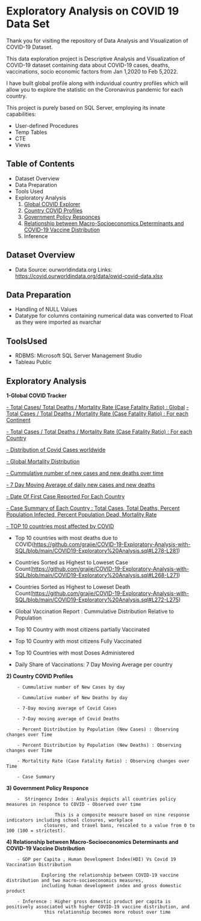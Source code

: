 # Exploratory Analysis on COVID 19 Data Set

Thank you for visiting the repository of Data Analysis and Visualization of COVID-19 Dataset.

This data exploration project is Descriptive Analysis and Visualization of COVID-19 dataset containing data about COVID-19 cases, deaths, vaccinations, socio economic factors from Jan 1,2020 to Feb 5,2022.

I have built global profile along with induvidual country profiles which will allow you to explore the statistic on the Coronavirus pandemic for each country.

This project is purely based on SQL Server, employing its innate capabilities:
- User-defined Procedures
- Temp Tables
- CTE
- Views 

## Table of Contents
- Dataset Overview
- Data Preparation
- Tools Used
- Exploratory Analysis
    1) [Global COVID Explorer ](https://github.com/grajie/COVID-19-Exploratory-Analysis-with-SQL/blob/main/COVID19-Exploratory%20Analysis.sql)
    2) [Country COVID Profiles](https://github.com/grajie/COVID-19-Exploratory-Analysis-with-SQL/blob/main/COVID19-Exploratory%20Analysis.sql)
    3) [Government Policy Responces](https://github.com/grajie/COVID-19-Exploratory-Analysis-with-SQL/blob/main/COVID19-Exploratory%20Analysis.sql)
    4) [Relationship between Macro-Socioeconomics Determinants and COVID-19 Vaccine Distribution](https://github.com/grajie/COVID-19-Exploratory-Analysis-with-SQL/blob/main/COVID19-Exploratory%20Analysis.sql)
    5) Inference
    

## Dataset Overview
- Data Source: ourworldindata.org Links: https://covid.ourworldindata.org/data/owid-covid-data.xlsx

## Data Preparation
- Handling of NULL Values
- Datatype for columns containing numerical data was converted to Float as they were imported as nvarchar

## ToolsUsed
- RDBMS: Microsoft SQL Server Management Studio
- Tableau Public

## Exploratory Analysis
**1-Global COVID Tracker**

[- Total Cases/ Total Deaths / Mortality Rate (Case Fatality Ratio) : Global](https://github.com/grajie/COVID-19-Exploratory-Analysis-with-SQL/blob/main/COVID19-Exploratory%20Analysis.sql#L95-L97)
[- Total Cases / Total Deaths / Mortality Rate  (Case Fatality Ratio) : For each Continent](https://github.com/grajie/COVID-19-Exploratory-Analysis-with-SQL/blob/main/COVID19-Exploratory%20Analysis.sql#L101-L107)     
   
[- Total Cases / Total Deaths / Mortality Rate  (Case Fatality Ratio) : For each Country](https://github.com/grajie/COVID-19-Exploratory-Analysis-with-SQL/blob/main/COVID19-Exploratory%20Analysis.sql#L241-L254)
 
[- Distribution of Covid Cases worldwide](https://github.com/grajie/COVID-19-Exploratory-Analysis-with-SQL/blob/main/COVID19-Exploratory%20Analysis.sql#L340-L391)
 
[- Global Mortality Distribution](https://github.com/grajie/COVID-19-Exploratory-Analysis-with-SQL/blob/main/COVID19-Exploratory%20Analysis.sql#L286-L336)   
       
[- Cummulative number of new cases and new deaths over time](https://github.com/grajie/COVID-19-Exploratory-Analysis-with-SQL/blob/main/COVID19-Exploratory%20Analysis.sql#L142-L150)
 
[- 7 Day Moving Average of daily new cases and new deaths](https://github.com/grajie/COVID-19-Exploratory-Analysis-with-SQL/blob/main/COVID19-Exploratory%20Analysis.sql#L110-L140)      
   
[- Date Of First Case Reported For Each Country](https://github.com/grajie/COVID-19-Exploratory-Analysis-with-SQL/blob/main/COVID19-Exploratory%20Analysis.sql#L155-L158)
     
[- Case Summary of Each Country : Total Cases, Total Deaths, Percent Population Infected, Percent Population Dead, Mortality Rate](https://github.com/grajie/COVID-19-Exploratory-Analysis-with-SQL/blob/main/COVID19-Exploratory%20Analysis.sql#L239-L266)	
 
[- TOP 10 countries most affected by COVID](https://github.com/grajie/COVID-19-Exploratory-Analysis-with-SQL/blob/main/COVID19-Exploratory%20Analysis.sql#L273-L276)	
 
- Top 10 countries with most deaths due to COVID(https://github.com/grajie/COVID-19-Exploratory-Analysis-with-SQL/blob/main/COVID19-Exploratory%20Analysis.sql#L278-L281) 
 
- Countries Sorted as Highest to Loweset Case Count(https://github.com/grajie/COVID-19-Exploratory-Analysis-with-SQL/blob/main/COVID19-Exploratory%20Analysis.sql#L268-L271)	

- Countries Sorted as Highest to Loweset Death Count(https://github.com/grajie/COVID-19-Exploratory-Analysis-with-SQL/blob/main/COVID19-Exploratory%20Analysis.sql#L272-L275)

- Global Vaccination Report : Cummulative Distribution Relative to Population
 
- Top 10 Country with most citizens partially Vaccinated

- Top 10 Country with most citizens Fully Vaccinated

- Top 10 Countries with most Doses Administered

- Daily Share of Vaccinations: 7 Day Moving Average per country

      
**2) Country COVID Profiles**
		
        - Cummulative number of New Cases by day         
         
        - Cummulative number of New Deaths by day	 
         
        - 7-Day moving average of Covid Cases	 
         
        - 7-Day moving average of Covid Deaths      	
         
        - Percent Distribution by Population (New Cases) : Observing changes over Time      	
         
        - Percent Distribution by Population (New Deaths) : Observing changes over Time      	 
         
        - Mortaltity Rate (Case Fatality Ratio) : Observing changes over Time      	
         
        - Case Summary
	
**3) Government Policy Responce**
		
        -  Stringency Index : Analysis depicts all countries policy measures in responce to COVID - Observed over time
        
        		      This is a composite measure based on nine response indicators including school closures, workplace
			      closures, and travel bans, rescaled to a value from 0 to 100 (100 = strictest).
		                
**4) Relationship between Macro-Socioeconomics Determinants and COVID-19 Vaccine Distribution**
		
        - GDP per Capita , Human Development Index(HDI) Vs Covid 19 Vaccination Distribution       
        		     
			     Exploring the relationship between COVID-19 vaccine distribution and two macro-socioeconomics measures, 
			     including human development index and gross domestic product 
			     
        - Inference : Higher gross domestic product per capita is positively associated with higher COVID-19 vaccine distribution, and
        	      this relationship becomes more robust over time

 

